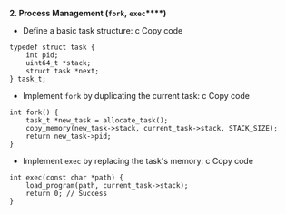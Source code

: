 **2. Process Management (****`fork`****,** **`exec`****)**
- Define a basic task structure:
c
Copy code



```
typedef struct task {
    int pid;
    uint64_t *stack;
    struct task *next;
} task_t;

```



- Implement `fork` by duplicating the current task:
c
Copy code



```
int fork() {
    task_t *new_task = allocate_task();
    copy_memory(new_task->stack, current_task->stack, STACK_SIZE);
    return new_task->pid;
}

```



- Implement `exec` by replacing the task's memory:
c
Copy code



```
int exec(const char *path) {
    load_program(path, current_task->stack);
    return 0; // Success
}
```




